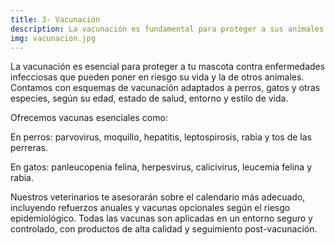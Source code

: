 ```yaml
---
title: 3- Vacunación
description: La vacunación es fundamental para proteger a sus animales de compañía contra enfermedades infecciosas. Nuestros veterinarios le ayudarán a determinar el programa de vacunación adecuado para su mascota, considerando su edad, salud y estilo de vida.
img: vacunacion.jpg
---
```

La vacunación es esencial para proteger a tu mascota contra enfermedades infecciosas que pueden poner en riesgo su vida y la de otros animales. Contamos con esquemas de vacunación adaptados a perros, gatos y otras especies, según su edad, estado de salud, entorno y estilo de vida.

Ofrecemos vacunas esenciales como:

En perros: parvovirus, moquillo, hepatitis, leptospirosis, rabia y tos de las perreras.

En gatos: panleucopenia felina, herpesvirus, calicivirus, leucemia felina y rabia.

Nuestros veterinarios te asesorarán sobre el calendario más adecuado, incluyendo refuerzos anuales y vacunas opcionales según el riesgo epidemiológico. Todas las vacunas son aplicadas en un entorno seguro y controlado, con productos de alta calidad y seguimiento post-vacunación.